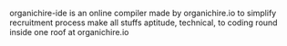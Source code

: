 organichire-ide is an online compiler made by organichire.io to simplify recruitment process make all stuffs aptitude, technical, to coding round inside one roof at organichire.io
